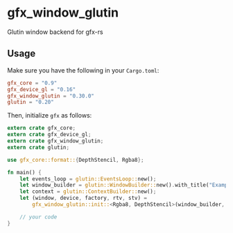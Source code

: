 # gfx_window_glutin

Glutin window backend for gfx-rs

## Usage

Make sure you have the following in your `Cargo.toml`:

```toml
gfx_core = "0.9"
gfx_device_gl = "0.16"
gfx_window_glutin = "0.30.0"
glutin = "0.20"
```

Then, initialize `gfx` as follows:

```rust
extern crate gfx_core;
extern crate gfx_device_gl;
extern crate gfx_window_glutin;
extern crate glutin;

use gfx_core::format::{DepthStencil, Rgba8};

fn main() {
    let events_loop = glutin::EventsLoop::new();
    let window_builder = glutin::WindowBuilder::new().with_title("Example".to_owned());
    let context = glutin::ContextBuilder::new();
    let (window, device, factory, rtv, stv) =
        gfx_window_glutin::init::<Rgba8, DepthStencil>(window_builder, context, &events_loop);

    // your code
}
```
